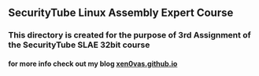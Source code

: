 ## SecurityTube Linux Assembly Expert Course

### This directory is created for the purpose of 3rd Assignment of the SecurityTube SLAE 32bit course

#### for more info check out my blog [xen0vas.github.io](https://xen0vas.github.io/SLAE32-Assignment-3-EggHunter/#)
